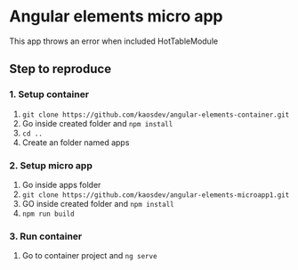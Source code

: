 # Angular elements micro app
This app throws an error when
included HotTableModule

## Step to reproduce

### 1. Setup container 
1. `git clone https://github.com/kaosdev/angular-elements-container.git`
2. Go inside created folder and `npm install`
3. `cd ..`
2. Create an folder named apps

### 2. Setup micro app
1. Go inside apps folder
2. `git clone https://github.com/kaosdev/angular-elements-microapp1.git`
3. GO inside created folder and `npm install`
5. `npm run build`

### 3. Run container
1. Go to container project and `ng serve`
